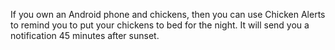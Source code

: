 If you own an Android phone and chickens, then you can use Chicken Alerts to remind you to put your chickens to bed for the night. It will send you a notification 45 minutes after sunset.

